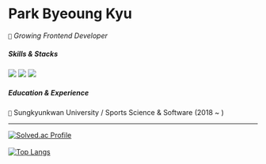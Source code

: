 # Park Byeoung Kyu
```🌊``` _Growing Frontend Developer_

##### Skills & Stacks 

<img src="https://img.shields.io/badge/React-7382B5?&logo=React&logoColor=white"/> <img src="https://img.shields.io/badge/TypeScript-7382B5?&logo=Typescript&logoColor=white"/> <img src="https://img.shields.io/badge/JavaScript-7382B5?&logo=Javascript&logoColor=white"/>

##### Education & Experience
```🏫``` Sungkyunkwan University / Sports Science & Software (2018 ~ )<br/>

---
[![Solved.ac Profile](http://mazassumnida.wtf/api/v2/generate_badge?boj=pbk95120)](https://solved.ac/pbk95120/)
<br/><br/>
[![Top Langs](https://github-readme-stats.vercel.app/api/top-langs/?username=pbk95120&layout=compact&card_width=350&custom_title=Most&nbsp;Used&nbsp;Languages&bg_color=30,b3bfff,ccdaff&title_color=fff&text_color=fff)](https://github.com/anuraghazra/github-readme-stats)


